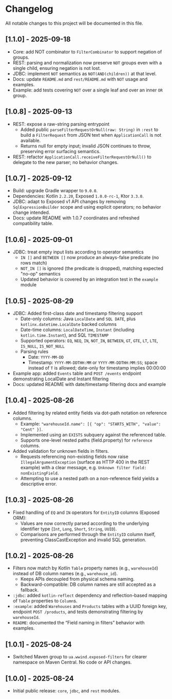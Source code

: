 # Changelog

All notable changes to this project will be documented in this file.

## [1.1.0] - 2025-09-18

- Core: add NOT combinator to `FilterCombinator` to support negation of groups.
- REST: parsing and normalization now preserve `NOT` groups even with a single child, ensuring negation is not lost.
- JDBC: implement `NOT` semantics as `NOT(AND(children))` at that level.
- Docs: update `README.md` and `rest/README.md` with `NOT` usage and examples.
- Example: add tests covering `NOT` over a single leaf and over an inner `OR` group.

## [1.0.8] - 2025-09-13

- REST: expose a raw-string parsing entrypoint
    - Added public `parseFilterRequestOrNull(raw: String)` in `:rest` to build a `FilterRequest` from JSON text
      when `ApplicationCall` is not available.
    - Returns null for empty input; invalid JSON continues to throw, preserving error surfacing semantics.
- REST: refactor `ApplicationCall.receiveFilterRequestOrNull()` to delegate to the new parser; no behavior changes.

## [1.0.7] - 2025-09-12

- Build: upgrade Gradle wrapper to `9.0.0`.
- Dependencies: Kotlin `2.2.20`, Exposed `1.0.0-rc-1`, Ktor `3.3.0`.
- JDBC: adapt to Exposed v1 API changes by removing `SqlExpressionBuilder` scope and using explicit operators; no
  behavior change intended.
- Docs: update README with 1.0.7 coordinates and refreshed compatibility table.

## [1.0.6] - 2025-09-01

- JDBC: treat empty input lists according to operator semantics
    - `IN []` and `BETWEEN []` now produce an always-false predicate (no rows match)
    - `NOT_IN []` is ignored (the predicate is dropped), matching expected "no-op" semantics
    - Updated behavior is covered by an integration test in the `example` module

## [1.0.5] - 2025-08-29

- JDBC: Added first-class date and timestamp filtering support
    - Date-only columns: Java `LocalDate` and `SQL DATE`, plus `kotlinx.datetime.LocalDate` backed columns
    - Date-time columns: `LocalDateTime`, `Instant` (including `kotlin.time.Instant`), and SQL `TIMESTAMP`
    - Supported operators: `EQ`, `NEQ`, `IN`, `NOT_IN`, `BETWEEN`, `GT`, `GTE`, `LT`, `LTE`, `IS_NULL`, `IS_NOT_NULL`
    - Parsing rules
        - Date: `YYYY-MM-DD`
        - Timestamp: `YYYY-MM-DDTHH:MM` or `YYYY-MM-DDTHH:MM:SS`; space instead of `T` is allowed; date-only for
          timestamp implies 00:00:00
- Example app: added `Events` table and `POST /events` endpoint demonstrating LocalDate and Instant filtering
- Docs: updated README with date/timestamp filtering docs and example

## [1.0.4] - 2025-08-26

- Added filtering by related entity fields via dot-path notation on reference columns.
    - Example: `"warehouseId.name": [{ "op": "STARTS_WITH", "value": "Cent" }]`.
    - Implemented using an `EXISTS` subquery against the referenced table.
    - Supports one-level nested paths (field.property) for `reference` columns.
- Added validation for unknown fields in filters.
    - Requests referencing non-existing fields now raise `IllegalArgumentException` (surface as HTTP 400 in the REST
      example) with a clear message, e.g. `Unknown filter field: nonExistingField`.
    - Attempting to use a nested path on a non-reference field yields a descriptive error.

## [1.0.3] - 2025-08-26

- Fixed handling of `EQ` and `IN` operators for `EntityID` columns (Exposed ORM):
    - Values are now correctly parsed according to the underlying identifier type (`Int`, `Long`, `Short`, `String`,
      `UUID`).
    - Comparisons are performed through the `EntityID` column itself, preventing ClassCastException and invalid SQL
      generation.

## [1.0.2] - 2025-08-26

- Filters now match by Kotlin `Table` property names (e.g., `warehouseId`) instead of DB column names (e.g.,
  `warehouse_id`).
    - Keeps APIs decoupled from physical schema naming.
    - Backward-compatible: DB column names are still accepted as a fallback.
- `:jdbc`: added `kotlin-reflect` dependency and reflection-based mapping of `Table` properties to `Column`s.
- `:example`: added `Warehouses` and `Products` tables with a UUID foreign key, endpoint `POST /products`, and tests
  demonstrating filtering by `warehouseId`.
- `README`: documented the “Field naming in filters” behavior with examples.

## [1.0.1] - 2025-08-24

- Switched Maven group to `ua.wwind.exposed-filters` for clearer namespace on Maven Central. No code or API changes.

## [1.0.0] - 2025-08-24

- Initial public release: `core`, `jdbc`, and `rest` modules.
